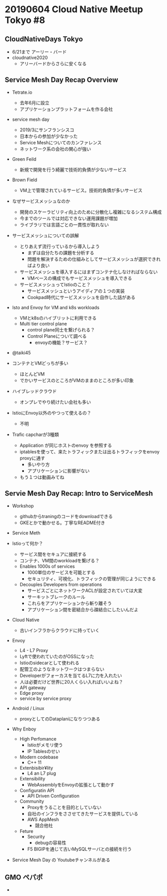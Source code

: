 # 20190604 Cloud Native Meetup Tokyo #8

## CloudNativeDays Tokyo

- 6/21まで アーリー・バード
- cloudnative2020
  - アリーバードからさらに安くなる

## Service Mesh Day Recap Overview

- Tetrate.io
  - 去年6月に設立
  - アプリケーションプラットフォームを作る会社

- service mesh day
  - 2019/3にサンフランシスコ
  - 日本からの参加が少なかった
  - Service Meshについてのカンファレンス
  - ネットワーク系の会社の関心が強い

- Green Feild
  - 新規で開発を行う綺麗で技術的負債が少ないサービス

- Brown Field
  - VM上で管理されているサービス。技術的負債が多いサービス

- なぜサービスメッシュなのか
  - 開発のスケーラビリティ向上のために分散化し複雑になるシステム構成
  - 今までのツールでは対応できない運用課題が増加
  - ライブラリでは言語ごとの一貫性が取れない

- サービスメッシュについての誤解
  - とりあえず流行っているから導入しよう
    - まずは自分たちの課題を分析する
    - 問題を解決するための仕組みとしてサービスメッシュが選択できればより良い
  - サービスメッシュを導入するにはまずコンテナ化しなければならない
    - VMベースの構成でもサービスメッシュを導入できる
  - サービスメッシュってIstioのこと？
    - サービスメッシュというアイディアの１つの実装
    - Cookpad時代にサービスメッシュを自作した話がある

- Isto and Envoy for VM and k8s workloads
  - VMとk8sのハイブリットに利用できる
  - Multi tier control plane
    - control plane同士を繋げられる？
    - Control Planeについて調べる
      - envoyの機能？サービス？

- @taiki45
- コンテナとVMどっちが多い
  - ほとんどVM
  - でかいサービスのところがVMのままのところが多い印象
- ハイブレッドクラウド
  - オンプレでやり続けたい会社も多い
- IstioにEnvoy以外のやつって使えるの？
  - 不明
- Trafic capcharが3種類
  - Application が同じホストのenvoy を参照する
  - iptablesを使って、来たトラフィックまたは出るトラフィックをenvoy proxyに通す
    - 多いやり方
    - アプリケーションに影響がない
  - もう１つは動画みてね


## Servie Mesh Day Recap: Intro to ServiceMesh

- Workshop
  - githubからtraningのコードをdownloadできる
  - GKEとかで動かせる。丁寧なREADME付き

- Service Meth
- Istioって何か？
  - サービス間をセキュアに接続する
  - コンテナ、VM間のworkloadを繋げる？
  - Enables 1000s of services
    - 1000単位のサービスを可能とする
    - セキュリティ、可視化、トラフィックの管理が同じようにできる
  - Decouples Developers from operations
    - サービスごとにネットワークACLが設定されていては大変
    - サーキットブレークのルール
    - これらをアプリケーションから斬り離そう
    - アプリケーション間を密結合から疎結合にしたいんだよ
- Cloud Native
  - 古いインフラからクラウドに持っていく

- Envoy
  - L4 - L7 Proxy
  - Lyftで使われていたのがOSSになった
  - Istioのsidecarとして使われる
  - 配管工のようなネットワークはつまらない
  - Developerがフォーカスを当てるL7に力を入れたい
  - 人は必要だけど世界に20人くらい入ればいいよね？
  - API gateway
  - Edge proxy
  - service by service proxy
- Android / Linux
  - proxyとしてのDataplaniになりつつある

- Why Enboy
  - High Perfomance
    - Istioがメモリ使う
    - IP Tablesのせい
  - Modern codebase
    - C++ 11
  - Extenbisibir¥lity
    - L4 an L7 plug
  - Extensibility
    - WebAssemblyをEnvoyの拡張として動かす
  - Configuratin API
    - API Driven Configuration
  - Community
    - Proxyをうることを目的としていない
    - 自社のインフラをささせてきたサービスを提供している
    - AWS AppMesh
      - 競合他社
  - Feture
    - Security
      - debugの容易性
    - F5 BIGIPを通じて古いMySQLサーバとの接続を行う

- Service Mesh Day の Youtubeチャンネルがある

## GMO ペパポ

- 